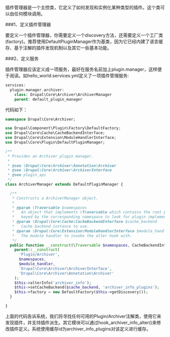 插件管理器是一个主控类，它定义了如何发现和实例化某种类型的插件。这个类可以由任何模块调用。

###1、定义插件管理器

要定义一个插件管理器，你需要定义一个discovery方法，还需要定义一个工厂类(factory)。推荐使用DefaultPluginManager作为基类，因为它已经内建了语言缓存、基于注解的插件发现机制以及其它一些基本功能。

###2、定义服务

插件管理器应该定义成一项服务，最好在服务名前加上plugin.manager，这样便于阅读。如hello_world.services.yml定义了一项插件管理服务:

```php
services:
  plugin.manager.archiver:
    class: Drupal\Core\Archiver\ArchiverManager
    parent: default_plugin_manager
```

代码如下：
```php
namespace Drupal\Core\Archiver;

use Drupal\Component\Plugin\Factory\DefaultFactory;
use Drupal\Core\Cache\CacheBackendInterface;
use Drupal\Core\Extension\ModuleHandlerInterface;
use Drupal\Core\Plugin\DefaultPluginManager;

/**
 * Provides an Archiver plugin manager.
 *
 * @see \Drupal\Core\Archiver\Annotation\Archiver
 * @see \Drupal\Core\Archiver\ArchiverInterface
 * @see plugin_api
 */
class ArchiverManager extends DefaultPluginManager {

  /**
   * Constructs a ArchiverManager object.
   *
   * @param \Traversable $namespaces
   *   An object that implements \Traversable which contains the root paths
   *   keyed by the corresponding namespace to look for plugin implementations.
   * @param \Drupal\Core\Cache\CacheBackendInterface $cache_backend
   *   Cache backend instance to use.
   * @param \Drupal\Core\Extension\ModuleHandlerInterface $module_handler
   *   The module handler to invoke the alter hook with.
   */
  public function __construct(\Traversable $namespaces, CacheBackendInterface $cache_backend, ModuleHandlerInterface $module_handler) {
    parent::__construct(
      'Plugin/Archiver',
      $namespaces,
      $module_handler,
      'Drupal\Core\Archiver\ArchiverInterface',
      'Drupal\Core\Archiver\Annotation\Archiver'
    );
    $this->alterInfo('archiver_info');
    $this->setCacheBackend($cache_backend, 'archiver_info_plugins');
    $this->factory = new DefaultFactory($this->getDiscovery());
  }

}
```
上面的代码告诉系统，我们将寻找任何可用的Plugin/Archiver注解类，使用它来发现插件，并支持插件派生。其它模块可以通过hook_archiver_info_alter()来修改插件定义。系统使用缓存id为archiver_info_plugins对该定义进行缓存。
